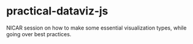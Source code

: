 # practical-dataviz-js
NICAR session on how to make some essential visualization types, while going over best practices.

